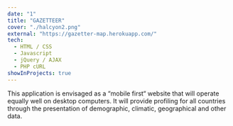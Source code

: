 ```yaml
---
date: "1"
title: "GAZETTEER"
cover: "./halcyon2.png"
external: "https://gazetter-map.herokuapp.com/"
tech:
  - HTML / CSS
  - Javascript
  - jQuery / AJAX
  - PHP cURL
showInProjects: true
---
```


This application is envisaged as a “mobile first“ website that will operate equally well on desktop computers. It will provide profiling for all countries through the
presentation of demographic, climatic, geographical and other data.
